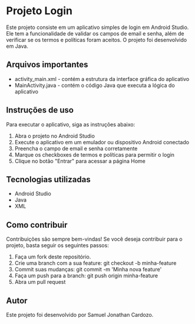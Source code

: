 <h1>Projeto Login</h1>
		<p>Este projeto consiste em um aplicativo simples de login em Android Studio. Ele tem a funcionalidade de validar os campos de email e senha, além de verificar se os termos e políticas foram aceitos. O projeto foi desenvolvido em Java.</p>
    <h2>Arquivos importantes</h2>
		<ul>
			<li>activity_main.xml - contém a estrutura da interface gráfica do aplicativo</li>
			<li>MainActivity.java - contém o código Java que executa a lógica do aplicativo</li>
		</ul>
    <h2>Instruções de uso</h2>
		<p>Para executar o aplicativo, siga as instruções abaixo:</p>
		<ol>
			<li>Abra o projeto no Android Studio</li>
			<li>Execute o aplicativo em um emulador ou dispositivo Android conectado</li>
			<li>Preencha o campo de email e senha corretamente</li>
			<li>Marque os checkboxes de termos e políticas para permitir o login</li>
			<li>Clique no botão "Entrar" para acessar a página Home</li>
		</ol>
    <h2>Tecnologias utilizadas</h2>
		<ul>
			<li>Android Studio</li>
			<li>Java</li>
			<li>XML</li>
		</ul>
    <h2>Como contribuir</h2>
<p>Contribuições são sempre bem-vindas! Se você deseja contribuir para o projeto, basta seguir os seguintes passos:</p>
<ol>
  <li>Faça um fork deste repositório.</li>
  <li>Crie uma branch com a sua feature: git checkout -b minha-feature</li>
  <li>Commit suas mudanças: git commit -m 'Minha nova feature'</li>
  <li>Faça um push para a branch: git push origin minha-feature</li>
  <li>Abra um pull request</li>
</ol>
<h2>Autor</h2>
<p>Este projeto foi desenvolvido por Samuel Jonathan Cardozo.</p>
